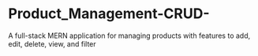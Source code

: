 # Product_Management-CRUD-
A full-stack MERN application for managing products with features to add, edit, delete, view, and filter
